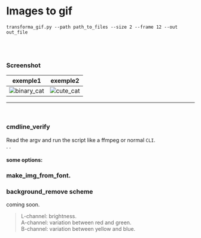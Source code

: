 # Images to gif

```transforma_gif.py --path path_to_files --size 2 --frame 12 --out out_file```

<br><br>

### Screenshot

<div align="center">

| exemple1 | exemple2 |
| :---: | :---: |
| ![binary_cat](/binary_cat.gif) | ![cute_cat](/cute_cat.gif) |

</div>

---

<br>

### cmdline_verify 
Read the argv and run the script like a ffmpeg or normal `CLI`.  
.
.
#### some options:  
### make_img_from_font. 
   
   
### background_remove scheme

coming soon.  

> L-channel: brightness.<br>
> A-channel: variation between red and green.<br>
> B-channel: variation between yellow and blue.<br>
